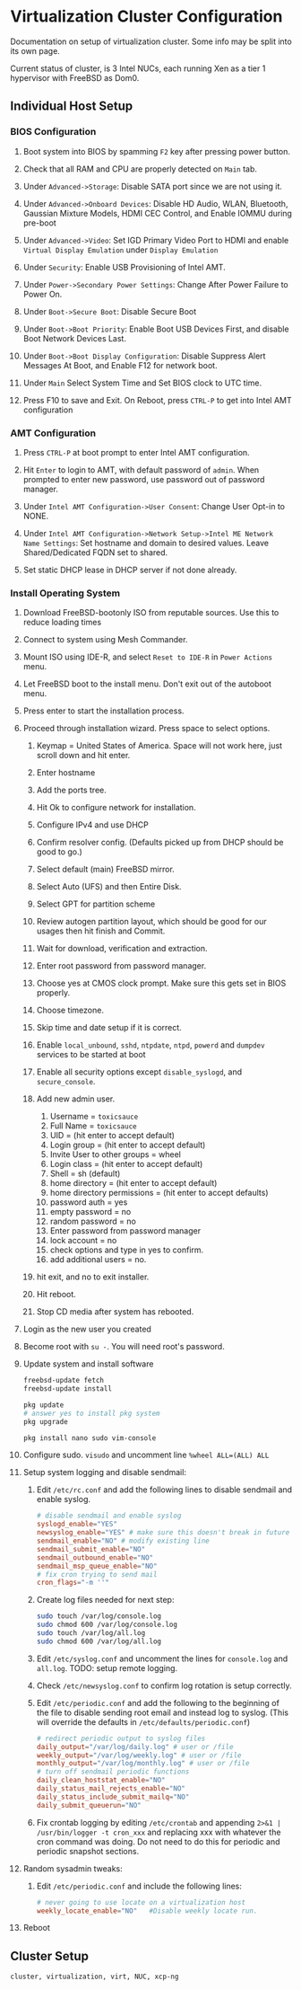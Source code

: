 <h1 id="top">Virtualization Cluster Configuration</h1>

Documentation on setup of virtualization cluster. Some info may be split into its own page.

Current status of cluster, is 3 Intel NUCs, each running Xen as a tier 1 hypervisor with FreeBSD as Dom0.


<h2 id="ind-host-setup">Individual Host Setup</h2>

<h3 id="bios-config">BIOS Configuration</h3>

1.	Boot system into BIOS by spamming `F2` key after pressing power button.

2.	Check that all RAM and CPU are properly detected on `Main` tab.

3.	Under `Advanced->Storage`: Disable SATA port since we are not using it.

4.	Under `Advanced->Onboard Devices`: Disable HD Audio, WLAN, Bluetooth,
	Gaussian Mixture Models, HDMI CEC Control, and Enable IOMMU during pre-boot

5.	Under `Advanced->Video`: Set IGD Primary Video Port to HDMI and enable
	`Virtual Display Emulation` under `Display Emulation`

6.	Under `Security`: Enable USB Provisioning of Intel AMT.

7.	Under `Power->Secondary Power Settings`: Change After Power Failure to
	Power On.

8.	Under `Boot->Secure Boot`: Disable Secure Boot

9.	Under `Boot->Boot Priority`: Enable Boot USB Devices First, and disable
	Boot Network Devices Last.

11.	Under `Boot->Boot Display Configuration`: Disable Suppress Alert
	Messages At Boot, and Enable F12 for network boot.

12.	Under `Main` Select System Time and Set BIOS clock to UTC time.

13.	Press F10 to save and Exit. On Reboot, press `CTRL-P` to get into Intel AMT configuration

<h3 id="amt-config">AMT Configuration</h3>

1.	Press `CTRL-P` at boot prompt to enter Intel AMT configuration.

2.	Hit `Enter` to login to AMT, with default password of `admin`. When
	prompted to enter new password, use password out of password manager.

3.	Under `Intel AMT Configuration->User Consent`: Change User Opt-in to NONE.

4.	Under `Intel AMT Configuration->Network Setup->Intel ME Network Name
	Settings`: Set hostname and domain to desired values. Leave
	Shared/Dedicated FQDN set to shared.

5.	Set static DHCP lease in DHCP server if not done already.

<h3 id="os-install">Install Operating System</h3>

1.	Download FreeBSD-bootonly ISO from reputable sources. Use this to reduce loading times

2.	Connect to system using Mesh Commander.

3.	Mount ISO using IDE-R, and select `Reset to IDE-R` in `Power Actions` menu.

4.	Let FreeBSD boot to the install menu. Don't exit out of the autoboot menu.

5.	Press enter to start the installation process.

6.	Proceed through installation wizard. Press space to select options.

	1.	Keymap = United States of America. Space will not work here, just
		scroll down and hit enter.

	2.	Enter hostname

	3.	Add the ports tree.

	4.	Hit Ok to configure network for installation.

	5.	Configure IPv4 and use DHCP

	6.	Confirm resolver config. (Defaults picked up from DHCP should be good
		to go.)

	7.	Select default (main) FreeBSD mirror.

	8.	Select Auto (UFS) and then Entire Disk.

	9.	Select GPT for partition scheme

	10.	Review autogen partition layout, which should be good for our usages
		then hit finish and Commit.

	11.	Wait for download, verification and extraction.

	12.	Enter root password from password manager.

	13.	Choose yes at CMOS clock prompt. Make sure this gets set in BIOS properly.

	14.	Choose timezone.

	15.	Skip time and date setup if it is correct.

	16.	Enable `local_unbound`, `sshd`, `ntpdate`, `ntpd`, `powerd` and
		`dumpdev` services to be started at boot

	17.	Enable all security options except `disable_syslogd`, and `secure_console`.

	18.	Add new admin user.

		1.	Username = `toxicsauce`
		2.	Full Name = `toxicsauce`
		3.	UID = (hit enter to accept default)
		4.	Login group = (hit enter to accept default)
		5.	Invite User to other groups = wheel
		6.	Login class = (hit enter to accept default)
		7.	Shell = sh (default)
		8.	home directory = (hit enter to accept default)
		9.	home directory permissions = (hit enter to accept defaults)
		10.	password auth = yes
		11.	empty password = no
		12.	random password = no
		13.	Enter password from password manager
		14.	lock account = no
		15.	check options and type in yes to confirm.
		16.	add additional users = no.

	19.	hit exit, and no to exit installer.

	20. Hit reboot.

	21.	Stop CD media after system has rebooted.

7.	Login as the new user you created

8.	Become root with `su -`. You will need root's password.

9.	Update system and install software

	```sh
	freebsd-update fetch
	freebsd-update install

	pkg update
	# answer yes to install pkg system
	pkg upgrade

	pkg install nano sudo vim-console
	```

10.	Configure sudo. `visudo` and uncomment line `%wheel ALL=(ALL) ALL`

11.	Setup system logging and disable sendmail:

	1.	Edit `/etc/rc.conf` and add the following lines to disable sendmail and
		enable syslog.

		```conf
		# disable sendmail and enable syslog
		syslogd_enable="YES"
		newsyslog_enable="YES" # make sure this doesn't break in future defaults
		sendmail_enable="NO" # modify existing line
		sendmail_submit_enable="NO"
		sendmail_outbound_enable="NO"
		sendmail_msp_queue_enable="NO"
		# fix cron trying to send mail
		cron_flags="-m ''"
		```

	2.	Create log files needed for next step:

		```sh
		sudo touch /var/log/console.log
		sudo chmod 600 /var/log/console.log
		sudo touch /var/log/all.log
		sudo chmod 600 /var/log/all.log
		```

	3.	Edit `/etc/syslog.conf` and uncomment the lines for `console.log` and
		`all.log`. TODO: setup remote logging.

	4.	Check `/etc/newsyslog.conf` to confirm log rotation is setup correctly.

	5.	Edit `/etc/periodic.conf` and add the following to the beginning of the
		file to disable sending root email and instead log to syslog. (This
		will override the defaults in `/etc/defaults/periodic.conf`)

		```conf
		# redirect periodic output to syslog files
		daily_output="/var/log/daily.log" # user or /file
		weekly_output="/var/log/weekly.log" # user or /file
		monthly_output="/var/log/monthly.log" # user or /file
		# turn off sendmail periodic functions
		daily_clean_hoststat_enable="NO"
		daily_status_mail_rejects_enable="NO"
		daily_status_include_submit_mailq="NO"
		daily_submit_queuerun="NO"
		```

	6.	Fix crontab logging by editing `/etc/crontab` and appending `2>&1 |
		/usr/bin/logger -t cron_xxx` and replacing xxx with whatever the cron
		command was doing. Do not need to do this for periodic and periodic
		snapshot sections.

12.	Random sysadmin tweaks:

	1.	Edit `/etc/periodic.conf` and include the following lines:

		```conf
		# never going to use locate on a virtualization host
		weekly_locate_enable="NO"	#Disable weekly locate run.
		```

13.	Reboot


<h2 id="cluster-setup">Cluster Setup</h2>


```tags
cluster, virtualization, virt, NUC, xcp-ng
```
